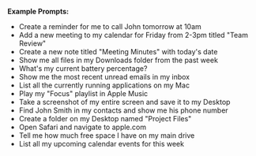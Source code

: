 **Example Prompts:**
* Create a reminder for me to call John tomorrow at 10am
* Add a new meeting to my calendar for Friday from 2-3pm titled "Team Review"
* Create a new note titled "Meeting Minutes" with today's date
* Show me all files in my Downloads folder from the past week
* What's my current battery percentage?
* Show me the most recent unread emails in my inbox
* List all the currently running applications on my Mac
* Play my "Focus" playlist in Apple Music
* Take a screenshot of my entire screen and save it to my Desktop
* Find John Smith in my contacts and show me his phone number
* Create a folder on my Desktop named "Project Files"
* Open Safari and navigate to apple.com
* Tell me how much free space I have on my main drive
* List all my upcoming calendar events for this week